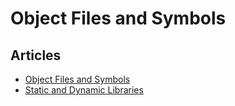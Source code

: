 # Object Files and Symbols

## Articles
* [Object Files and Symbols](http://nickdesaulniers.github.io/blog/2016/08/13/object-files-and-symbols/)
* [Static and Dynamic Libraries](http://nickdesaulniers.github.io/blog/2016/11/20/static-and-dynamic-libraries/)
